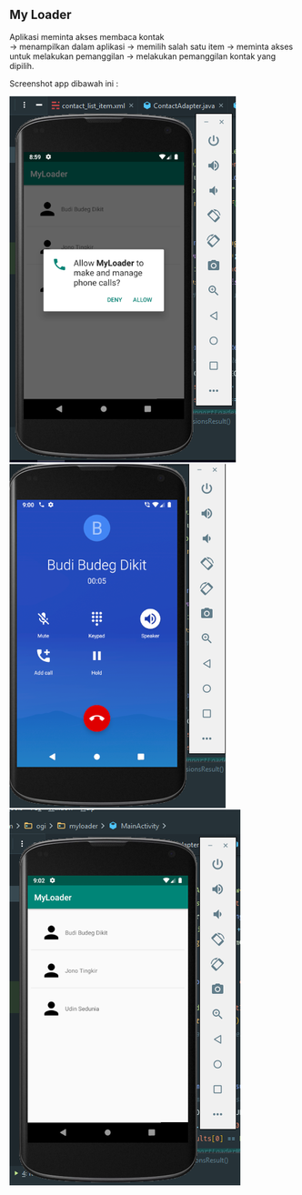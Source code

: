 ## My Loader

Aplikasi meminta akses membaca kontak  
→ menampilkan dalam aplikasi 
→ memilih salah satu item 
→ meminta akses untuk melakukan pemanggilan 
→ melakukan pemanggilan kontak yang dipilih.

Screenshot app dibawah ini :

![](assets/my_loader_1.png)
![](assets/my_loader_2.png)
![](assets/my_loader_3.png)